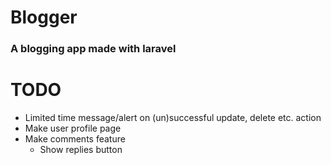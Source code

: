 # Blogger

### A blogging app made with laravel

# TODO

* Limited time message/alert on (un)successful update, delete etc. action
* Make user profile page
* Make comments feature
    * Show replies button